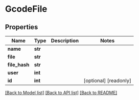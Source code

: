 # GcodeFile

## Properties
Name | Type | Description | Notes
------------ | ------------- | ------------- | -------------
**name** | **str** |  | 
**file** | **str** |  | 
**file_hash** | **str** |  | 
**user** | **int** |  | 
**id** | **int** |  | [optional] [readonly] 

[[Back to Model list]](../README.md#documentation-for-models) [[Back to API list]](../README.md#documentation-for-api-endpoints) [[Back to README]](../README.md)


